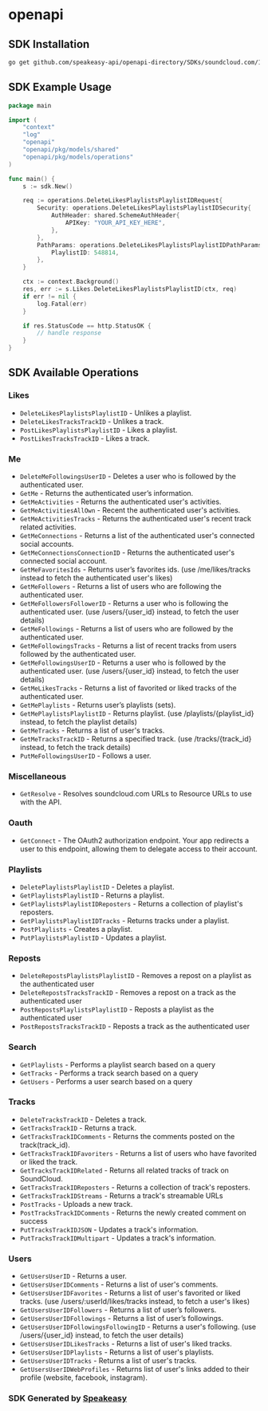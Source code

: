 # openapi

<!-- Start SDK Installation -->
## SDK Installation

```bash
go get github.com/speakeasy-api/openapi-directory/SDKs/soundcloud.com/1.0.0/go
```
<!-- End SDK Installation -->

## SDK Example Usage
<!-- Start SDK Example Usage -->
```go
package main

import (
    "context"
    "log"
    "openapi"
    "openapi/pkg/models/shared"
    "openapi/pkg/models/operations"
)

func main() {
    s := sdk.New()

    req := operations.DeleteLikesPlaylistsPlaylistIDRequest{
        Security: operations.DeleteLikesPlaylistsPlaylistIDSecurity{
            AuthHeader: shared.SchemeAuthHeader{
                APIKey: "YOUR_API_KEY_HERE",
            },
        },
        PathParams: operations.DeleteLikesPlaylistsPlaylistIDPathParams{
            PlaylistID: 548814,
        },
    }

    ctx := context.Background()
    res, err := s.Likes.DeleteLikesPlaylistsPlaylistID(ctx, req)
    if err != nil {
        log.Fatal(err)
    }

    if res.StatusCode == http.StatusOK {
        // handle response
    }
}
```
<!-- End SDK Example Usage -->

<!-- Start SDK Available Operations -->
## SDK Available Operations


### Likes

* `DeleteLikesPlaylistsPlaylistID` - Unlikes a playlist.
* `DeleteLikesTracksTrackID` - Unlikes a track.
* `PostLikesPlaylistsPlaylistID` - Likes a playlist.
* `PostLikesTracksTrackID` - Likes a track.

### Me

* `DeleteMeFollowingsUserID` - Deletes a user who is followed by the authenticated user.
* `GetMe` - Returns the authenticated user’s information.
* `GetMeActivities` - Returns the authenticated user's activities.
* `GetMeActivitiesAllOwn` - Recent the authenticated user's activities.
* `GetMeActivitiesTracks` - Returns the authenticated user's recent track related activities.
* `GetMeConnections` - Returns a list of the authenticated user's connected social accounts.
* `GetMeConnectionsConnectionID` - Returns the authenticated user's connected social account.
* `GetMeFavoritesIds` - Returns user’s favorites ids. (use /me/likes/tracks instead to fetch the authenticated user's likes)
* `GetMeFollowers` - Returns a list of users who are following the authenticated user.
* `GetMeFollowersFollowerID` - Returns a user who is following the authenticated user. (use /users/{user_id} instead, to fetch the user details)
* `GetMeFollowings` - Returns a list of users who are followed by the authenticated user.
* `GetMeFollowingsTracks` - Returns a list of recent tracks from users followed by the authenticated user.
* `GetMeFollowingsUserID` - Returns a user who is followed by the authenticated user. (use /users/{user_id} instead, to fetch the user details)
* `GetMeLikesTracks` - Returns a list of favorited or liked tracks of the authenticated user.
* `GetMePlaylists` - Returns user’s playlists (sets).
* `GetMePlaylistsPlaylistID` - Returns playlist. (use /playlists/{playlist_id} instead, to fetch the playlist details)
* `GetMeTracks` - Returns a list of user's tracks.
* `GetMeTracksTrackID` - Returns a specified track. (use /tracks/{track_id} instead, to fetch the track details)
* `PutMeFollowingsUserID` - Follows a user.

### Miscellaneous

* `GetResolve` - Resolves soundcloud.com URLs to Resource URLs to use with the API.

### Oauth

* `GetConnect` - The OAuth2 authorization endpoint. Your app redirects a user to this endpoint, allowing them to delegate access to their account.

### Playlists

* `DeletePlaylistsPlaylistID` - Deletes a playlist.
* `GetPlaylistsPlaylistID` - Returns a playlist.
* `GetPlaylistsPlaylistIDReposters` - Returns a collection of playlist's reposters.
* `GetPlaylistsPlaylistIDTracks` - Returns tracks under a playlist.
* `PostPlaylists` - Creates a playlist.
* `PutPlaylistsPlaylistID` - Updates a playlist.

### Reposts

* `DeleteRepostsPlaylistsPlaylistID` - Removes a repost on a playlist as the authenticated user
* `DeleteRepostsTracksTrackID` - Removes a repost on a track as the authenticated user
* `PostRepostsPlaylistsPlaylistID` - Reposts a playlist as the authenticated user
* `PostRepostsTracksTrackID` - Reposts a track as the authenticated user

### Search

* `GetPlaylists` - Performs a playlist search based on a query
* `GetTracks` - Performs a track search based on a query
* `GetUsers` - Performs a user search based on a query

### Tracks

* `DeleteTracksTrackID` - Deletes a track.
* `GetTracksTrackID` - Returns a track.
* `GetTracksTrackIDComments` - Returns the comments posted on the track(track_id).
* `GetTracksTrackIDFavoriters` - Returns a list of users who have favorited or liked the track.
* `GetTracksTrackIDRelated` - Returns all related tracks of track on SoundCloud.
* `GetTracksTrackIDReposters` - Returns a collection of track's reposters.
* `GetTracksTrackIDStreams` - Returns a track's streamable URLs
* `PostTracks` - Uploads a new track.
* `PostTracksTrackIDComments` - Returns the newly created comment on success
* `PutTracksTrackIDJSON` - Updates a track's information.
* `PutTracksTrackIDMultipart` - Updates a track's information.

### Users

* `GetUsersUserID` - Returns a user.
* `GetUsersUserIDComments` - Returns a list of user's comments.
* `GetUsersUserIDFavorites` - Returns a list of user's favorited or liked tracks. (use /users/:userId/likes/tracks instead, to fetch a user's likes)
* `GetUsersUserIDFollowers` - Returns a list of user’s followers.
* `GetUsersUserIDFollowings` - Returns a list of user’s followings.
* `GetUsersUserIDFollowingsFollowingID` - Returns a user's following. (use /users/{user_id} instead, to fetch the user details)
* `GetUsersUserIDLikesTracks` - Returns a list of user's liked tracks.
* `GetUsersUserIDPlaylists` - Returns a list of user's playlists.
* `GetUsersUserIDTracks` - Returns a list of user's tracks.
* `GetUsersUserIDWebProfiles` - Returns list of user's links added to their profile (website, facebook, instagram).
<!-- End SDK Available Operations -->

### SDK Generated by [Speakeasy](https://docs.speakeasyapi.dev/docs/using-speakeasy/client-sdks)
